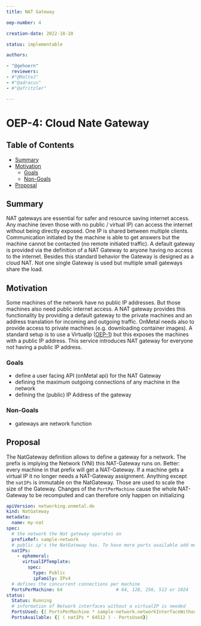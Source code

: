 ```yaml
---
title: NAT Gateway

oep-number: 4

creation-date: 2022-18-10

status: implementable

authors:

- "@gehoern"
  reviewers:
- #"@MalteJ"
- #"@adracus"
- #"@afritzler"

---
```


# OEP-4: Cloud Nate Gateway

## Table of Contents

- [Summary](#summary)
- [Motivation](#motivation)
    - [Goals](#goals)
    - [Non-Goals](#non-goals)
- [Proposal](#proposal)

## Summary
NAT gateways are essential for safer and resource saving internet access. Any machine (even those with no public / virtual IP) can access the internet without being directly exposed. One IP is shared between multiple clients. Communication initiated by the machine is able to get answers but the machine cannot be contacted (no remote initiated traffic). A default gateway is provided via the definition of a NAT Gateway to anyone having no access to the internet. Besides this standard behavior the Gateway is designed as a cloud NAT. Not one single Gateway is used but multiple small gateways share the load.

## Motivation
Some machines of the network have no public IP addresses. But those machines also need public internet access. A NAT gateway provides this functionality by providing a default gateway to the private machines and an address translation for incoming and outgoing traffic. OnMetal needs also to provide access to private machines (e.g. downloading container images). A standard setup is to use a VirtualIp ([OEP-1](01-networking-integration.md)) but this exposes the machines with a public IP address. This service introduces NAT gateway for everyone not having a public IP address.

### Goals
- define a user facing API (onMetal api) for the NAT Gateway
- defining the maximum outgoing connections of any machine in the network
- defining the (public) IP Address of the gateway

### Non-Goals
- gateways are network function 

## Proposal
The NatGateway definition allows to define a gateway for a network. The prefix is implying the Network (VNI) this NAT-Gateway runs on. Better: every machine in that prefix will get a NAT-Gateway. If a machine gets a virtual IP it no longer needs a NAT-Gateway assignment. Anything except the `natIPs` is immutable on the NatGateway. Those are used to scale the size of the Gateway. Changes of the `PortPerMachine` cause the whole NAT-Gateway to be recomputed and can therefore only happen on initializing

```yaml
apiVersion: networking.onmetal.de
kind: NatGateway
metadata:
  name: my-nat
spec:
  # the network the Nat gateway operates on
  prefixRef: sample-network
  # public ip's the NatGateway has. To have more ports available add more IP addresses 
  natIPs:
    - ephemeral:
      virtualIPTemplate:
        spec:
          type: Public
          ipFamily: IPv4
  # defines the concurrent connections per machine
  PortsPerMachine: 64                    # 64, 128, 256, 512 or 1024
status:
  Status: Running
  # information of Network interfaces without a virtualIP is needed 
  PortsUsed: {{ PortsPerMachine * sample-network.networkInterfaceWithoutVitualIP }}
  PortsAvailable: {{ ( natIPs * 64512 ) - PortsUsed}}
```
